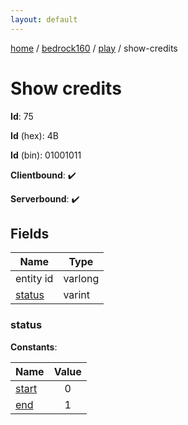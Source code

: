 ```yaml
---
layout: default
---
```


[home](/)  /  [bedrock160](/protocol/bedrock160)  /  [play](/protocol/bedrock160/play)  /  show-credits

# Show credits

**Id**: 75

**Id** (hex): 4B

**Id** (bin): 01001011

**Clientbound**: ✔️

**Serverbound**: ✔️

## Fields

Name | Type
---|---
entity id | varlong
[status](#status) | varint

### status

**Constants**:

Name | Value
---|:---:
[start](status_start) | 0
[end](status_end) | 1
